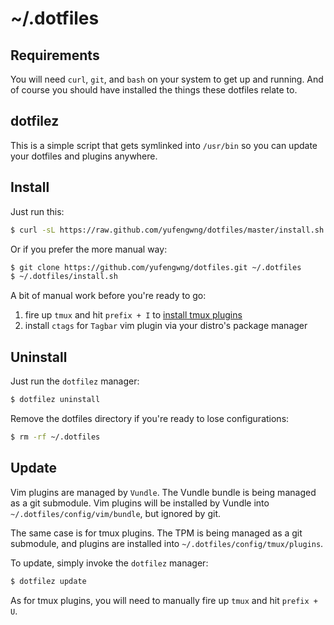 # ~/.dotfiles

## Requirements

You will need `curl`, `git`, and `bash` on your system to get up and running.
And of course you should have installed the things these dotfiles relate to.

## dotfilez

This is a simple script that gets symlinked into `/usr/bin` so you can update
your dotfiles and plugins anywhere.

## Install

Just run this:

```bash
$ curl -sL https://raw.github.com/yufengwng/dotfiles/master/install.sh | bash
```

Or if you prefer the more manual way:

``` bash
$ git clone https://github.com/yufengwng/dotfiles.git ~/.dotfiles
$ ~/.dotfiles/install.sh
```

A bit of manual work before you're ready to go:

1. fire up `tmux` and hit `prefix + I` to [install tmux plugins][tpm]
2. install `ctags` for `Tagbar` vim plugin via your distro's package manager

## Uninstall

Just run the `dotfilez` manager:

``` bash
$ dotfilez uninstall
```

Remove the dotfiles directory if you're ready to lose configurations:

``` bash
$ rm -rf ~/.dotfiles
```

## Update

Vim plugins are managed by `Vundle`. The Vundle bundle is being managed
as a git submodule. Vim plugins will be installed by Vundle into
`~/.dotfiles/config/vim/bundle`, but ignored by git.

The same case is for tmux plugins. The TPM is being managed as a git
submodule, and plugins are installed into `~/.dotfiles/config/tmux/plugins`.

To update, simply invoke the `dotfilez` manager:

``` bash
$ dotfilez update
```

As for tmux plugins, you will need to manually fire up `tmux` and
hit `prefix + U`.

[tpm]:https://github.com/tmux-plugins/tpm
